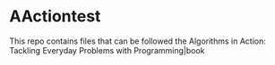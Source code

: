 # AActiontest
This repo contains files that can be followed the Algorithms in Action: Tackling Everyday Problems with Programming|book

